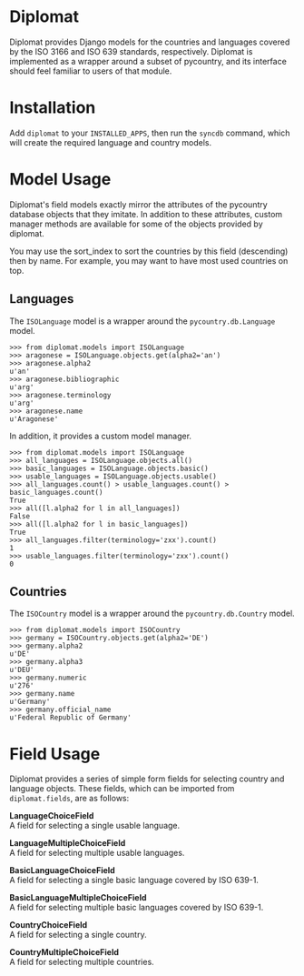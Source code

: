 Diplomat
========

Diplomat provides Django models for the countries and languages covered by the 
ISO 3166 and ISO 639 standards, respectively.  Diplomat is implemented as a 
wrapper around a subset of pycountry, and its interface should feel familiar to 
users of that module.

Installation
============

Add `diplomat` to your `INSTALLED_APPS`, then run the `syncdb` command, which
will create the required language and country models.

Model Usage
===========

Diplomat's field models exactly mirror the attributes of the pycountry database
objects that they imitate.  In addition to these attributes, custom manager
methods are available for some of the objects provided by diplomat.

You may use the sort_index to sort the countries by this field (descending) then by name.
For example, you may want to have most used countries on top.

Languages
---------

The `ISOLanguage` model is a wrapper around the `pycountry.db.Language` model.

    >>> from diplomat.models import ISOLanguage
    >>> aragonese = ISOLanguage.objects.get(alpha2='an')
    >>> aragonese.alpha2
    u'an'
    >>> aragonese.bibliographic
    u'arg'
    >>> aragonese.terminology
    u'arg'
    >>> aragonese.name
    u'Aragonese'

In addition, it provides a custom model manager.

    >>> from diplomat.models import ISOLanguage
    >>> all_languages = ISOLanguage.objects.all()
    >>> basic_languages = ISOLanguage.objects.basic()
    >>> usable_languages = ISOLanguage.objects.usable()
    >>> all_languages.count() > usable_languages.count() > basic_languages.count()
    True
    >>> all([l.alpha2 for l in all_languages])
    False
    >>> all([l.alpha2 for l in basic_languages])
    True
    >>> all_languages.filter(terminology='zxx').count()
    1
    >>> usable_languages.filter(terminology='zxx').count()
    0

Countries
---------

The `ISOCountry` model is a wrapper around the `pycountry.db.Country` model.

    >>> from diplomat.models import ISOCountry
    >>> germany = ISOCountry.objects.get(alpha2='DE')
    >>> germany.alpha2
    u'DE'
    >>> germany.alpha3
    u'DEU'
    >>> germany.numeric
    u'276'
    >>> germany.name
    u'Germany'
    >>> germany.official_name
    u'Federal Republic of Germany'

Field Usage
===========

Diplomat provides a series of simple form fields for selecting country and
language objects.  These fields, which can be imported from `diplomat.fields`,
are as follows:

**LanguageChoiceField**  
A field for selecting a single usable language.

**LanguageMultipleChoiceField**  
A field for selecting multiple usable languages.

**BasicLanguageChoiceField**  
A field for selecting a single basic language covered by ISO 639-1.

**BasicLanguageMultipleChoiceField**  
A field for selecting multiple basic languages covered by ISO 639-1.

**CountryChoiceField**  
A field for selecting a single country.

**CountryMultipleChoiceField**  
A field for selecting multiple countries.
